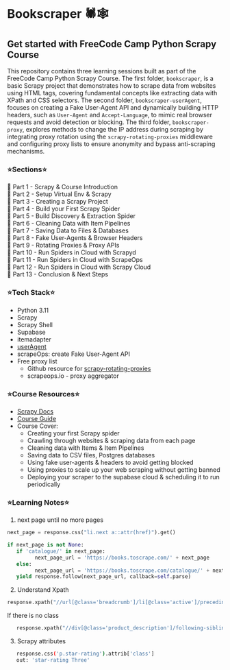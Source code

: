 # Bookscraper 🕷🕸

## Get started with FreeCode Camp Python Scrapy Course  
This repository contains three learning sessions built as part of the FreeCode Camp Python Scrapy Course. The first folder, `bookscraper`, is a basic Scrapy project that demonstrates how to scrape data from websites using HTML tags, covering fundamental concepts like extracting data with XPath and CSS selectors. The second folder, `bookscraper-userAgent`, focuses on creating a Fake User-Agent API and dynamically building HTTP headers, such as `User-Agent` and `Accept-Language`, to mimic real browser requests and avoid detection or blocking. The third folder, `bookscraper-proxy`, explores methods to change the IP address during scraping by integrating proxy rotation using the `scrapy-rotating-proxies` middleware and configuring proxy lists to ensure anonymity and bypass anti-scraping mechanisms.

### ⭐️Sections⭐️
📍 Part 1 - Scrapy & Course Introduction <br>
📍 Part 2 - Setup Virtual Env & Scrapy<br>
📍 Part 3 - Creating a Scrapy Project<br>
📍 Part 4 - Build your First Scrapy Spider<br>
📍 Part 5 - Build Discovery & Extraction Spider<br>
📍 Part 6 - Cleaning Data with Item Pipelines<br>
📍 Part 7 - Saving Data to Files & Databases<br>
📍 Part 8 - Fake User-Agents & Browser Headers<br>
📍 Part 9 - Rotating Proxies & Proxy APIs<br>
📍 Part 10 - Run Spiders in Cloud with Scrapyd<br>
📍 Part 11 - Run Spiders in Cloud with ScrapeOps<br>
📍 Part 12 - Run Spiders in Cloud with Scrapy Cloud<br>
📍 Part 13 - Conclusion & Next Steps

### ⭐️Tech Stack⭐️
- Python 3.11
- Scrapy
- Scrapy Shell
- Supabase
- itemadapter
- [userAgent](https://useragentstring.com/)
- scrapeOps: create Fake User-Agent API
- Free proxy list
  - Github resource for [scrapy-rotating-proxies](https://github.com/TeamHG-Memex/scrapy-rotating-proxies?tab=readme-ov-file) 
  - scrapeops.io - proxy aggregator

### ⭐️Course Resources⭐️
- [Scrapy Docs](https://docs.scrapy.org/en/latest/)
- [Course Guide ](https://thepythonscrapyplaybook.com/freecodecamp-beginner-course/)
- Course Cover:
  - Creating your first Scrapy spider
  - Crawling through websites & scraping data from each page
  - Cleaning data with Items & Item Pipelines
  - Saving data to CSV files, Postgres databases
  - Using fake user-agents & headers to avoid getting blocked
  - Using proxies to scale up your web scraping without getting banned
  - Deploying your scraper to the supabase cloud & scheduling it to run periodically
  
### ⭐️Learning Notes⭐️
1. next page until no more pages
```python
next_page = response.css("li.next a::attr(href)").get()

if next_page is not None:
   if 'catalogue/' in next_page:
         next_page_url = 'https://books.toscrape.com/' + next_page
   else:
         next_page_url = 'https://books.toscrape.com/catalogue/' + next_page
   yield response.follow(next_page_url, callback=self.parse)
```

2. Understand Xpath

```python
response.xpath("//url[@class='breadcrumb']/li[@class='active']/preceding-sibling::li[1]/a/text()").get()
```

  If there is no class 
```python
   response.xpath("//div[@class='product_description']/following-sibling::p/text()").get()
```

3. Scrapy attributes
```bash
   response.css('p.star-rating').attrib['class']
   out: 'star-rating Three'
```